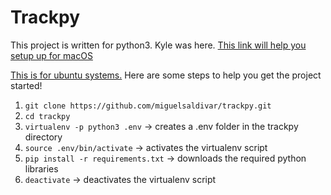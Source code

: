 # Trackpy

This project is written for python3.
Kyle was here.
[This link will help you setup up for macOS](http://www.pyimagesearch.com/2016/12/19/install-opencv-3-on-macos-with-homebrew-the-easy-way/)

[This is for ubuntu systems.](http://www.pyimagesearch.com/2015/07/20/install-opencv-3-0-and-python-3-4-on-ubuntu/)
Here are some steps to help you get the project started!
1) `git clone https://github.com/miguelsaldivar/trackpy.git`
2) `cd trackpy`
3) `virtualenv -p python3 .env`      -> creates a .env folder in the trackpy directory
4) `source .env/bin/activate`        -> activates the virtualenv script
5) `pip install -r requirements.txt` -> downloads the required python libraries
6) `deactivate`                      -> deactivates the virtualenv script
